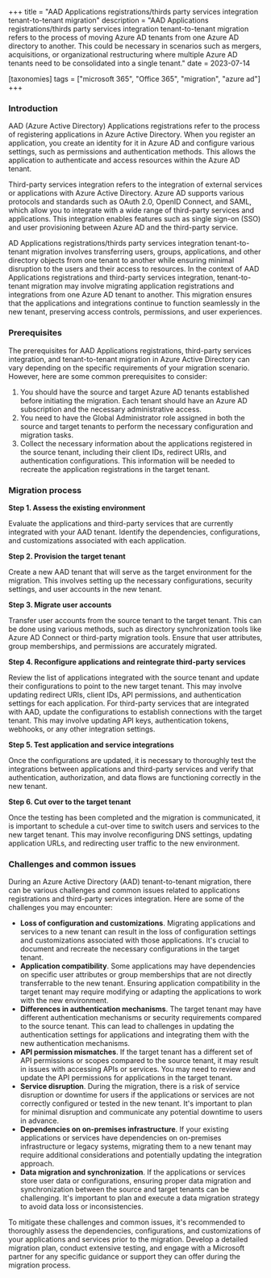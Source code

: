 +++
title = "AAD Applications registrations/thirds party services integration tenant-to-tenant migration"
description = "AAD Applications registrations/thirds party services integration tenant-to-tenant migration refers to the process of moving Azure AD tenants from one Azure AD directory to another. This could be necessary in scenarios such as mergers, acquisitions, or organizational restructuring where multiple Azure AD tenants need to be consolidated into a single tenant."
date = 2023-07-14

[taxonomies]
tags = ["microsoft 365", "Office 365", "migration", "azure ad"]
+++

### Introduction 

AAD (Azure Active Directory) Applications registrations refer to the process of registering applications in Azure Active Directory. When you register an application, you create an identity for it in Azure AD and configure various settings, such as permissions and authentication methods. This allows the application to authenticate and access resources within the Azure AD tenant. 

Third-party services integration refers to the integration of external services or applications with Azure Active Directory. Azure AD supports various protocols and standards such as OAuth 2.0, OpenID Connect, and SAML, which allow you to integrate with a wide range of third-party services and applications. This integration enables features such as single sign-on (SSO) and user provisioning between Azure AD and the third-party service. 

AD Applications registrations/thirds party services integration tenant-to-tenant migration involves transferring users, groups, applications, and other directory objects from one tenant to another while ensuring minimal disruption to the users and their access to resources. In the context of AAD Applications registrations and third-party services integration, tenant-to-tenant migration may involve migrating application registrations and integrations from one Azure AD tenant to another. This migration ensures that the applications and integrations continue to function seamlessly in the new tenant, preserving access controls, permissions, and user experiences. 

### Prerequisites

The prerequisites for AAD Applications registrations, third-party services integration, and tenant-to-tenant migration in Azure Active Directory can vary depending on the specific requirements of your migration scenario. However, here are some common prerequisites to consider: 

1. You should have the source and target Azure AD tenants established before initiating the migration. Each tenant should have an Azure AD subscription and the necessary administrative access. 
2. You need to have the Global Administrator role assigned in both the source and target tenants to perform the necessary configuration and migration tasks. 
3. Collect the necessary information about the applications registered in the source tenant, including their client IDs, redirect URIs, and authentication configurations. This information will be needed to recreate the application registrations in the target tenant. 

### Migration process 

**Step 1. Assess the existing environment**

Evaluate the applications and third-party services that are currently integrated with your AAD tenant. Identify the dependencies, configurations, and customizations associated with each application. 

**Step 2. Provision the target tenant**

Create a new AAD tenant that will serve as the target environment for the migration. This involves setting up the necessary configurations, security settings, and user accounts in the new tenant. 
 
**Step 3. Migrate user accounts**

Transfer user accounts from the source tenant to the target tenant. This can be done using various methods, such as directory synchronization tools like Azure AD Connect or third-party migration tools. Ensure that user attributes, group memberships, and permissions are accurately migrated. 

**Step 4. Reconfigure applications and reintegrate third-party services**

Review the list of applications integrated with the source tenant and update their configurations to point to the new target tenant. This may involve updating redirect URIs, client IDs, API permissions, and authentication settings for each application. For third-party services that are integrated with AAD, update the configurations to establish connections with the target tenant. This may involve updating API keys, authentication tokens, webhooks, or any other integration settings. 

**Step 5. Test application and service integrations**

Once the configurations are updated, it is necessary to thoroughly test the integrations between applications and third-party services and verify that authentication, authorization, and data flows are functioning correctly in the new tenant.

**Step 6. Cut over to the target tenant**

Once the testing has been completed and the migration is communicated, it is important to schedule a cut-over time to switch users and services to the new target tenant. This may involve reconfiguring DNS settings, updating application URLs, and redirecting user traffic to the new environment. 

### Challenges and common issues 

During an Azure Active Directory (AAD) tenant-to-tenant migration, there can be various challenges and common issues related to applications registrations and third-party services integration. Here are some of the challenges you may encounter: 

* **Loss of configuration and customizations**. Migrating applications and services to a new tenant can result in the loss of configuration settings and customizations associated with those applications. It's crucial to document and recreate the necessary configurations in the target tenant. 
* **Application compatibility**. Some applications may have dependencies on specific user attributes or group memberships that are not directly transferrable to the new tenant. Ensuring application compatibility in the target tenant may require modifying or adapting the applications to work with the new environment. 
* **Differences in authentication mechanisms**. The target tenant may have different authentication mechanisms or security requirements compared to the source tenant. This can lead to challenges in updating the authentication settings for applications and integrating them with the new authentication mechanisms. 
* **API permission mismatches**. If the target tenant has a different set of API permissions or scopes compared to the source tenant, it may result in issues with accessing APIs or services. You may need to review and update the API permissions for applications in the target tenant. 
* **Service disruption**. During the migration, there is a risk of service disruption or downtime for users if the applications or services are not correctly configured or tested in the new tenant. It's important to plan for minimal disruption and communicate any potential downtime to users in advance. 
* **Dependencies on on-premises infrastructure**. If your existing applications or services have dependencies on on-premises infrastructure or legacy systems, migrating them to a new tenant may require additional considerations and potentially updating the integration approach. 
* **Data migration and synchronization**. If the applications or services store user data or configurations, ensuring proper data migration and synchronization between the source and target tenants can be challenging. It's important to plan and execute a data migration strategy to avoid data loss or inconsistencies. 

To mitigate these challenges and common issues, it's recommended to thoroughly assess the dependencies, configurations, and customizations of your applications and services prior to the migration. Develop a detailed migration plan, conduct extensive testing, and engage with a Microsoft partner for any specific guidance or support they can offer during the migration process. 